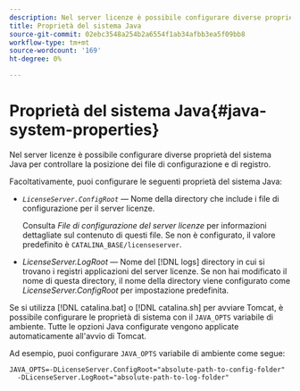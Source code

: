 ```yaml
---
description: Nel server licenze è possibile configurare diverse proprietà del sistema Java per controllare la posizione dei file di configurazione e di registro.
title: Proprietà del sistema Java
source-git-commit: 02ebc3548a254b2a6554f1ab34afbb3ea5f09bb8
workflow-type: tm+mt
source-wordcount: '169'
ht-degree: 0%

---
```


# Proprietà del sistema Java{#java-system-properties}

Nel server licenze è possibile configurare diverse proprietà del sistema Java per controllare la posizione dei file di configurazione e di registro.

Facoltativamente, puoi configurare le seguenti proprietà del sistema Java:

* *`LicenseServer.ConfigRoot`* — Nome della directory che include i file di configurazione per il server licenze.

  Consulta *File di configurazione del server licenze* per informazioni dettagliate sul contenuto di questi file. Se non è configurato, il valore predefinito è `CATALINA_BASE/licenseserver`.

* *LicenseServer.LogRoot* — Nome del [!DNL logs] directory in cui si trovano i registri applicazioni del server licenze. Se non hai modificato il nome di questa directory, il nome della directory viene configurato come *LicenseServer.ConfigRoot* per impostazione predefinita.

Se si utilizza [!DNL catalina.bat] o [!DNL catalina.sh] per avviare Tomcat, è possibile configurare le proprietà di sistema con il `JAVA_OPTS` variabile di ambiente. Tutte le opzioni Java configurate vengono applicate automaticamente all&#39;avvio di Tomcat.

Ad esempio, puoi configurare `JAVA_OPTS` variabile di ambiente come segue:

```
JAVA_OPTS=-DLicenseServer.ConfigRoot="absolute-path-to-config-folder" 
  -DLicenseServer.LogRoot="absolute-path-to-log-folder"
```
